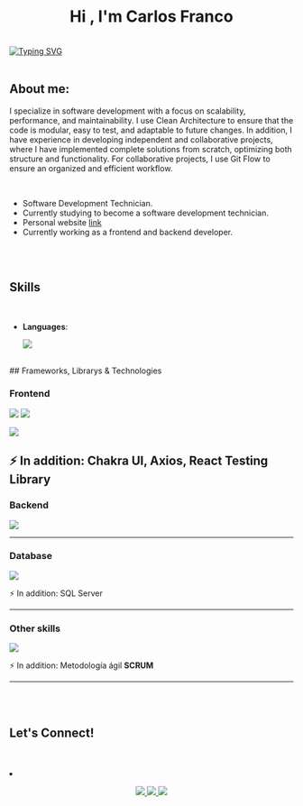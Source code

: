 
<h1 align="center"><b>Hi , I'm Carlos Franco </b></h1>
<br>
 <a href="https://git.io/typing-svg" align="center">
<img src="https://readme-typing-svg.demolab.com?font=Fira+Code&pause=1000&width=435&lines=I'm+Carlos+Franco.;I'm+Development+Software." alt="Typing SVG" />
</a>
<br>

<br>

## About me:

<p>I specialize in software development with a focus on scalability, performance, and maintainability. I use Clean Architecture to ensure that the code is modular, easy to test, and adaptable to future changes. In addition, I have experience in developing independent and collaborative projects, where I have implemented complete solutions from scratch, optimizing both structure and functionality. For collaborative projects, I use Git Flow to ensure an organized and efficient workflow.
</p>

	


<br>

- Software Development Technician.
- Currently studying to become a software development technician.
- Personal website [link]([https://www.0xabdulkhalid.ml](https://portafolio-web-carlos.netlify.app/))
- Currently working as a frontend and backend developer.

<br><br>

## <b> Skills</b>
<br>

<p align="center">

- **Languages**:
    
  <p align="left">
      <img src="https://skillicons.dev/icons?i=java,js,ts,cs,python" />
  </p>

<br>   
## Frameworks, Librarys & Technologies

### Frontend
<p align="left">
  <img src="https://skillicons.dev/icons?i=react,reactnative,tailwind,bootstrap" />
  <img src="https://skillicons.dev/icons?i=materialui" />
</p>

<p align="left">
  <img src="https://skillicons.dev/icons?i=jest" />
</p>

⚡ In addition: Chakra UI, Axios, React Testing Library
---

### Backend
<p align="left">
  <img src="https://skillicons.dev/icons?i=spring,express,dotnet" />
</p>

---

### Database
<p align="left">
  <img src="https://skillicons.dev/icons?i=mongodb,postgresql,sqlite" />
</p>

⚡ In addition: SQL Server

---

### Other skills
<p align="left">
  <img src="https://skillicons.dev/icons?i=git,firebase" />
</p>

⚡ In addition: Metodología ágil **SCRUM**


-----

<br>
<br>

## <b> Let's Connect!</b>
<br>
<div align='left'>


<br>

<li>
<p align="center">
  <a href="mailto:carlosfranco63@gmail.com">
    <img src="https://img.shields.io/badge/Gmail-D14836?style=for-the-badge&logo=gmail&logoColor=white" />
  </a>
  
  <a href="https://www.linkedin.com/in/carlos-franco-713573282/">
    <img src="https://img.shields.io/badge/LinkedIn-0077B5?style=for-the-badge&logo=linkedin&logoColor=white" />
  </a>
  
  <a href="https://github.com/CarlosFranco97">
    <img src="https://img.shields.io/badge/GitHub-100000?style=for-the-badge&logo=github&logoColor=white" />
  </a>
</p>







